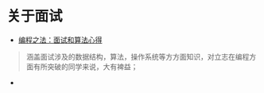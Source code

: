 <!--
 * @Author: your name
 * @Date: 2020-11-03 14:47:52
 * @LastEditTime: 2020-11-03 14:54:26
 * @LastEditors: Please set LastEditors
 * @Description: In User Settings Edit
 * @FilePath: /Blogs/zh-cn/collect.md
-->
# 关于面试
* [编程之法：面试和算法心得](https://wizardforcel.gitbooks.io/the-art-of-programming-by-july/ "数据结构，操作系统， 动态规划")
> 涵盖面试涉及的数据结构，算法，操作系统等方方面知识，对立志在编程方面有所突破的同学来说，大有裨益；
* 